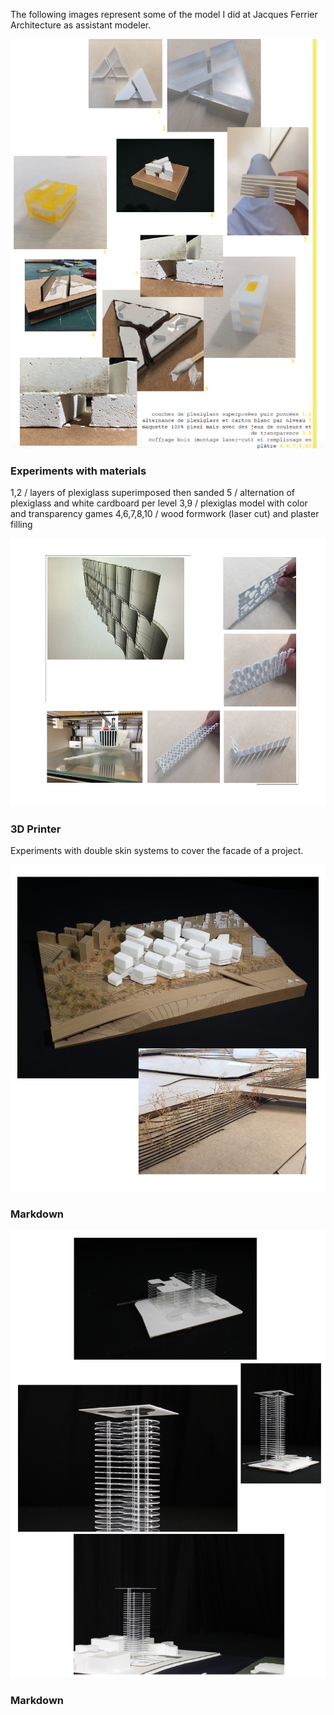 

The following images represent some of the model I did at Jacques Ferrier Architecture as assistant modeler.



![](stage1.png?raw=true)
### Experiments with materials

1,2 / layers of plexiglass superimposed then sanded
5 / alternation of plexiglass and white cardboard per level
3,9 / plexiglas model with color and transparency games
4,6,7,8,10 / wood formwork (laser cut) and plaster filling


![](stage2.png?raw=true)
### 3D Printer

Experiments with double skin systems to cover the facade of a project.


![](stage3.png?raw=true)
### Markdown


![](stage4.png?raw=true)
### Markdown

